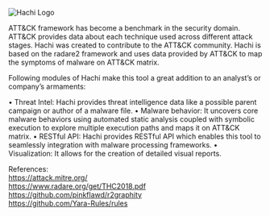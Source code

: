 ![Hachi Logo](https://github.com/Kart1keya/Hachi/blob/master/images/Hachi-Logo-Final-3.png)

ATT&CK framework has become a benchmark in the security domain. ATT&CK provides data about each technique used across different attack stages. Hachi was created to contribute to the ATT&CK community. Hachi is based on the radare2 framework and uses data provided by ATT&CK to map the symptoms of malware on ATT&CK matrix.

Following modules of Hachi make this tool a great addition to an analyst’s or company’s armaments:

• Threat Intel: Hachi provides threat intelligence data like a possible parent campaign or author of a malware file.
• Malware behavior: It uncovers core malware behaviors using automated static analysis coupled with symbolic execution to explore multiple execution paths and maps it on ATT&CK matrix.
• RESTful API: Hachi provides RESTful API which enables this tool to seamlessly integration with malware processing frameworks.
• Visualization: It allows for the creation of detailed visual reports.


References: <br/>
https://attack.mitre.org/<br/>
https://www.radare.org/get/THC2018.pdf<br/>
https://github.com/pinkflawd/r2graphity<br/>
https://github.com/Yara-Rules/rules<br/>
